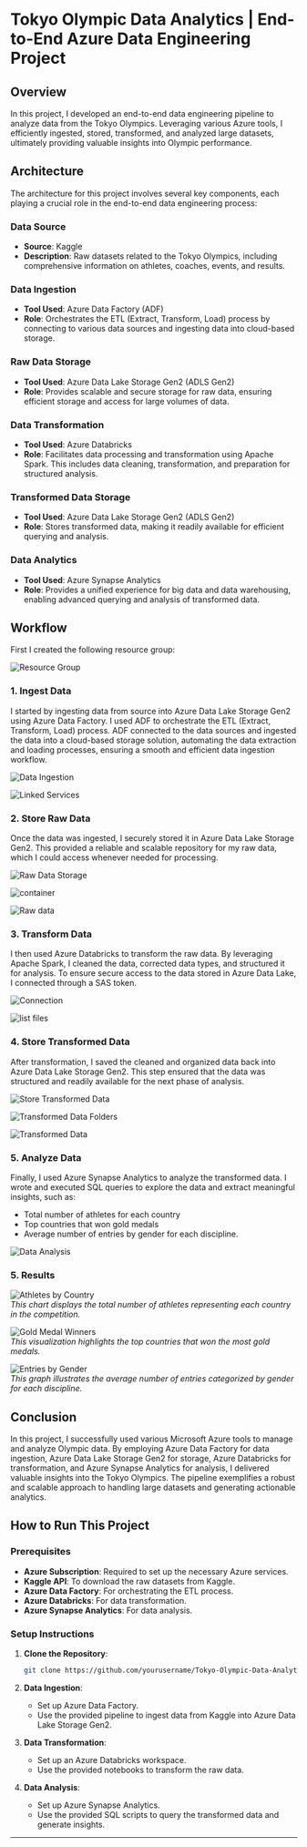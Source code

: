 # Tokyo Olympic Data Analytics | End-to-End Azure Data Engineering Project

## Overview

In this project, I developed an end-to-end data engineering pipeline to analyze data from the Tokyo Olympics. Leveraging various Azure tools, I efficiently ingested, stored, transformed, and analyzed large datasets, ultimately providing valuable insights into Olympic performance.

## Architecture

The architecture for this project involves several key components, each playing a crucial role in the end-to-end data engineering process:

### Data Source
- **Source**: Kaggle
- **Description**: Raw datasets related to the Tokyo Olympics, including comprehensive information on athletes, coaches, events, and results.

### Data Ingestion
- **Tool Used**: Azure Data Factory (ADF)
- **Role**: Orchestrates the ETL (Extract, Transform, Load) process by connecting to various data sources and ingesting data into cloud-based storage.

### Raw Data Storage
- **Tool Used**: Azure Data Lake Storage Gen2 (ADLS Gen2)
- **Role**: Provides scalable and secure storage for raw data, ensuring efficient storage and access for large volumes of data.

### Data Transformation
- **Tool Used**: Azure Databricks
- **Role**: Facilitates data processing and transformation using Apache Spark. This includes data cleaning, transformation, and preparation for structured analysis.


### Transformed Data Storage
- **Tool Used**: Azure Data Lake Storage Gen2 (ADLS Gen2)
- **Role**: Stores transformed data, making it readily available for efficient querying and analysis.

### Data Analytics
- **Tool Used**: Azure Synapse Analytics
- **Role**: Provides a unified experience for big data and data warehousing, enabling advanced querying and analysis of transformed data.

## Workflow
First I created the following resource group:

![Resource Group](Images/resourcegroup.jpg)

### 1. Ingest Data
I started by ingesting data from source into Azure Data Lake Storage Gen2 using Azure Data Factory. I used ADF to orchestrate the ETL (Extract, Transform, Load) process. ADF connected to the data sources and ingested the data into a cloud-based storage solution, automating the data extraction and loading processes, ensuring a smooth and efficient data ingestion workflow.

![Data Ingestion](Images/datafactory.jpg)

![Linked Services](Images/linkedservices.jpg)

### 2. Store Raw Data
Once the data was ingested, I securely stored it in Azure Data Lake Storage Gen2. This provided a reliable and scalable repository for my raw data, which I could access whenever needed for processing.
 
![Raw Data Storage](Images/storageaccount.jpg)

![container](Images/container.jpg)

![Raw data](Images/raw_data.jpg)

### 3. Transform Data
I then used Azure Databricks to transform the raw data. By leveraging Apache Spark, I cleaned the data, corrected data types, and structured it for analysis. To ensure secure access to the data stored in Azure Data Lake, I connected through a SAS token.

![Connection](Images/databricks_connection.jpg)

![list files](Images/list_files.jpg)

### 4. Store Transformed Data
After transformation, I saved the cleaned and organized data back into Azure Data Lake Storage Gen2. This step ensured that the data was structured and readily available for the next phase of analysis.

![Store Transformed Data](Images/save_data.jpg)

![Transformed Data Folders](Images/transformed_datafolders.jpg)

![Transformed Data](Images/transformed_data.jpg)

### 5. Analyze Data
Finally, I used Azure Synapse Analytics to analyze the transformed data. I wrote and executed SQL queries to explore the data and extract meaningful insights, such as:
  - Total number of athletes for each country
  - Top countries that won gold medals
  - Average number of entries by gender for each discipline.

![Data Analysis](Images/synapse.jpg)

### 5. Results
 
![Athletes by Country](Images/athletes_by_country.jpg)  
*This chart displays the total number of athletes representing each country in the competition.*
 
![Gold Medal Winners](Images/gold_medal_winners.jpg)  
*This visualization highlights the top countries that won the most gold medals.*
  
![Entries by Gender](Images/entries_by_gender.jpg)  
*This graph illustrates the average number of entries categorized by gender for each discipline.*


## Conclusion

In this project, I successfully used various Microsoft Azure tools to manage and analyze Olympic data. By employing Azure Data Factory for data ingestion, Azure Data Lake Storage Gen2 for storage, Azure Databricks for transformation, and Azure Synapse Analytics for analysis, I delivered valuable insights into the Tokyo Olympics. The pipeline exemplifies a robust and scalable approach to handling large datasets and generating actionable analytics.

## How to Run This Project

### Prerequisites
- **Azure Subscription**: Required to set up the necessary Azure services.
- **Kaggle API**: To download the raw datasets from Kaggle.
- **Azure Data Factory**: For orchestrating the ETL process.
- **Azure Databricks**: For data transformation.
- **Azure Synapse Analytics**: For data analysis.

### Setup Instructions
1. **Clone the Repository**: 
   ```bash
   git clone https://github.com/yourusername/Tokyo-Olympic-Data-Analytics.git
   ```
2. **Data Ingestion**:
   - Set up Azure Data Factory.
   - Use the provided pipeline to ingest data from Kaggle into Azure Data Lake Storage Gen2.

3. **Data Transformation**:
   - Set up an Azure Databricks workspace.
   - Use the provided notebooks to transform the raw data.

4. **Data Analysis**:
   - Set up Azure Synapse Analytics.
   - Use the provided SQL scripts to query the transformed data and generate insights.

---
